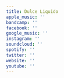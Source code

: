 ```yaml
---
title: Dulce Liquido
apple_music: ''
bandcamp: ''
facebook: ''
google_music: ''
instagram: ''
soundcloud: ''
spotify: ''
twitter: ''
website: ''
youtube: ''
---
```

